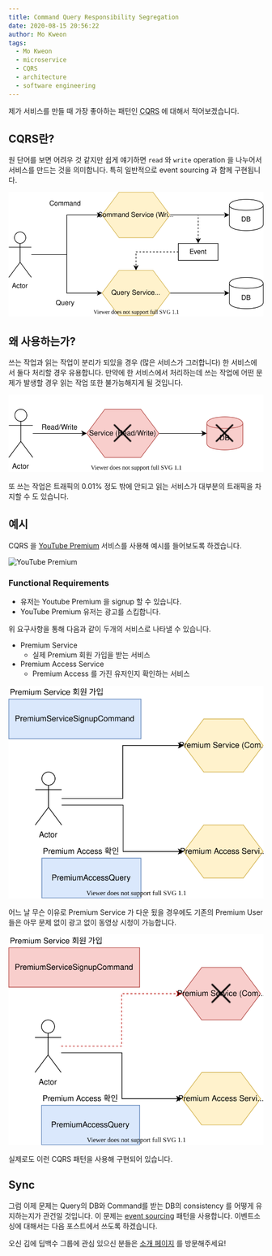 ```yaml
---
title: Command Query Responsibility Segregation
date: 2020-08-15 20:56:22
author: Mo Kweon
tags:
  - Mo Kweon
  - microservice
  - CQRS
  - architecture
  - software engineering
---
```


제가 서비스를 만들 때 가장 좋아하는 패턴인 <abbr title="Command Query Responsibility Segregation">CQRS</abbr> 에 대해서 적어보겠습니다.

## CQRS란?

원 단어를 보면 어려우 것 같지만 쉽게 얘기하면 `read` 와 `write` operation 을 나누어서 서비스를 만드는 것을 의미합니다. 특히 일반적으로 event sourcing 과 함께 구현됩니다.

![CQRS Diagram](./cqrs/cqrs_diagram.svg)

## 왜 사용하는가?

쓰는 작업과 읽는 작업이 분리가 되있을 경우 (많은 서비스가 그러합니다) 한 서비스에서 둘다 처리할 경우 유용합니다. 만약에 한 서비스에서 처리하는데 쓰는 작업에 어떤 문제가 발생할 경우 읽는 작업 또한 불가능해지게 될 것입니다.

![Dead Service Monolithic](./cqrs/dead_cqrs.svg)

또 쓰는 작업은 트래픽의 $0.01\%$ 정도 밖에 안되고 읽는 서비스가 대부분의 트래픽을 차지할 수 도 있습니다.

## 예시

CQRS 을 [YouTube Premium](https://youtube.com/premium) 서비스를 사용해 예시를 들어보도록 하겠습니다.

![YouTube Premium](https://www.gstatic.com/youtube/img/promos/growth/ytr_lp2_logo_premium_desktop_552x71.png)

### Functional Requirements

- 유저는 Youtube Premium 을 signup 할 수 있습니다.
- YouTube Premium 유저는 광고를 스킵합니다.

위 요구사항을 통해 다음과 같이 두개의 서비스로 나타낼 수 있습니다.

- Premium Service
  - 실제 Premium 회원 가입을 받는 서비스
- Premium Access Service
  - Premium Access 를 가진 유저인지 확인하는 서비스

![Premium Service Diagram](./cqrs/premium_service.svg)

어느 날 무슨 이유로 Premium Service 가 다운 됬을 경우에도 기존의 Premium User들은 아무 문제 없이 광고 없이 동영상 시청이 가능합니다.

![Premium Service is down](./cqrs/premium_service_down.svg)

실제로도 이런 CQRS 패턴을 사용해 구현되어 있습니다.

## Sync

그럼 이제 문제는 Query의 DB와 Command를 받는 DB의 consistency 를 어떻게 유지하는지가 관건일 것입니다. 이 문제는 [event sourcing](https://microservices.io/patterns/data/event-sourcing.html) 패턴을 사용합니다. 이벤트소싱에 대해서는 다음 포스트에서 쓰도록 하겠습니다.

오신 김에 딥백수 그룹에 관심 있으신 분들은 [소개 페이지](/about) 를 방문해주세요!
